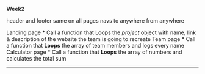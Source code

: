 **Week2**

header and footer
  same on all pages
  navs to anywhere from anywhere


Landing page
    * Call a function that Loops the *project* object with name, link & description of the website the team is going to recreate
Team page 
    * Call a function that **Loops** the array of team members and logs every name
Calculator page 
    * Call a function that **Loops** the array of numbers and calculates the total sum

---
